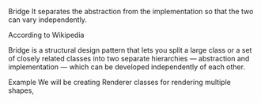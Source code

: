 Bridge
It separates the abstraction from the implementation so that the two can vary independently.

According to Wikipedia

Bridge is a structural design pattern that lets you split a large class or a set of closely related classes into two separate hierarchies — abstraction and implementation — which can be developed independently of each other.

Example
We will be creating Renderer classes for rendering multiple shapes,